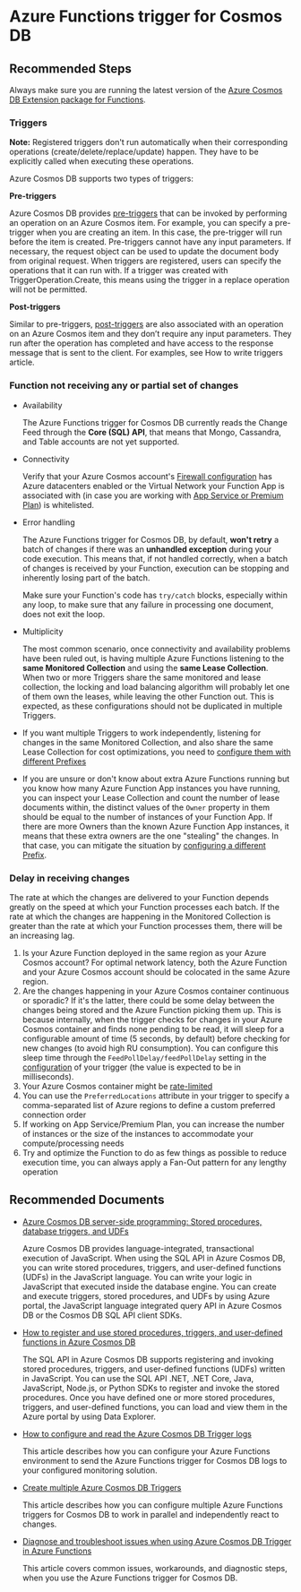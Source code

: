 <properties
	pageTitle="Azure Cosmos DB Triggers"
	description="Configure Azure Cosmos DB Triggers"
	service="microsoft.documentdb"
	resource="databaseAccounts"
	authors="jimsch"
	ms.author="jimsch"
	selfHelpType="resource"
	supportTopicIds="32636793,32688843"
	resourceTags=""
	productPesIds="15585"
    cloudEnvironments="public,fairfax,blackforest,mooncake"
	articleId="cosmosdb-function-triggers"
	displayOrder="123"
	category="Tools and Connectors"
/>

# Azure Functions trigger for Cosmos DB

## Recommended Steps

Always make sure you are running the latest version of the [Azure Cosmos DB Extension package for Functions](https://docs.microsoft.com/azure/cosmos-db/troubleshoot-changefeed-functions#dependencies).

### Triggers

**Note:**  Registered triggers don't run automatically when their corresponding operations (create/delete/replace/update) happen. They have to be explicitly called when executing these operations.

Azure Cosmos DB supports two types of triggers:

**Pre-triggers** 

Azure Cosmos DB provides [pre-triggers](https://docs.microsoft.com/azure/cosmos-db/how-to-use-stored-procedures-triggers-udfs#pre-triggers) that can be invoked by performing an operation on an Azure Cosmos item. For example, you can specify a pre-trigger when you are creating an item. In this case, the pre-trigger will run before the item is created. Pre-triggers cannot have any input parameters. If necessary, the request object can be used to update the document body from original request. When triggers are registered, users can specify the operations that it can run with. If a trigger was created with TriggerOperation.Create, this means using the trigger in a replace operation will not be permitted. 

**Post-triggers**  

Similar to pre-triggers, [post-triggers](https://docs.microsoft.com/azure/cosmos-db/how-to-use-stored-procedures-triggers-udfs#post-triggers) are also associated with an operation on an Azure Cosmos item and they don’t require any input parameters. They run after the operation has completed and have access to the response message that is sent to the client. For examples, see How to write triggers article.

### Function not receiving any or partial set of changes

* Availability

	The Azure Functions trigger for Cosmos DB currently reads the Change Feed through the **Core (SQL) API**, that means that Mongo, Cassandra, and Table accounts are not yet supported.

* Connectivity

	Verify that your Azure Cosmos account's [Firewall configuration](https://docs.microsoft.com/azure/cosmos-db/how-to-configure-firewall) has Azure datacenters enabled or the Virtual Network your Function App is associated with (in case you are working with [App Service or Premium Plan](https://docs.microsoft.com/azure/azure-functions/functions-scale#hosting-plan-support)) is whitelisted.

* Error handling

	The Azure Functions trigger for Cosmos DB, by default, **won't retry** a batch of changes if there was an **unhandled exception** during your code execution. This means that, if not handled correctly, when a batch of changes is received by your Function, execution can be stopping and inherently losing part of the batch.

	Make sure your Function's code has `try/catch` blocks, especially within any loop, to make sure that any failure in processing one document, does not exit the loop.

* Multiplicity

	The most common scenario, once connectivity and availability problems have been ruled out, is having multiple Azure Functions listening to the **same Monitored Collection** and using the **same Lease Collection**. When two or more Triggers share the same monitored and lease collection, the locking and load balancing algorithm will probably let one of them own the leases, while leaving the other Function out. This is expected, as these configurations should not be duplicated in multiple Triggers.

* If you want multiple Triggers to work independently, listening for changes in the same Monitored Collection, and also share the same Lease Collection for cost optimizations, you need to [configure them with different Prefixes](https://docs.microsoft.com/azure/cosmos-db/how-to-configure-cosmos-db-trigger-logs)
* If you are unsure or don't know about extra Azure Functions running but you know how many Azure Function App instances you have running, you can inspect your Lease Collection and count the number of lease documents within, the distinct values of the `Owner` property in them should be equal to the number of instances of your Function App. If there are more Owners than the known Azure Function App instances, it means that these extra owners are the one "stealing" the changes. In that case, you can mitigate the situation by [configuring a different Prefix](https://docs.microsoft.com/azure/cosmos-db/how-to-configure-cosmos-db-trigger-logs).

### Delay in receiving changes

The rate at which the changes are delivered to your Function depends greatly on the speed at which your Function processes each batch. If the rate at which the changes are happening in the Monitored Collection is greater than the rate at which your Function processes them, there will be an increasing lag.

1. Is your Azure Function deployed in the same region as your Azure Cosmos account? For optimal network latency, both the Azure Function and your Azure Cosmos account should be colocated in the same Azure region.
2. Are the changes happening in your Azure Cosmos container continuous or sporadic? If it's the latter, there could be some delay between the changes being stored and the Azure Function picking them up. This is because internally, when the trigger checks for changes in your Azure Cosmos container and finds none pending to be read, it will sleep for a configurable amount of time (5 seconds, by default) before checking for new changes (to avoid high RU consumption). You can configure this sleep time through the `FeedPollDelay/feedPollDelay` setting in the [configuration](https://docs.microsoft.com/azure/azure-functions/functions-bindings-cosmosdb-v2#trigger---configuration) of your trigger (the value is expected to be in milliseconds).
3. Your Azure Cosmos container might be [rate-limited](https://docs.microsoft.com/azure/cosmos-db/request-units)
4. You can use the `PreferredLocations` attribute in your trigger to specify a comma-separated list of Azure regions to define a custom preferred connection order
5. If working on App Service/Premium Plan, you can increase the number of instances or the size of the instances to accommodate your compute/processing needs
6. Try and optimize the Function to do as few things as possible to reduce execution time, you can always apply a Fan-Out pattern for any lengthy operation

## **Recommended Documents**

* [Azure Cosmos DB server-side programming: Stored procedures, database triggers, and UDFs](https://docs.microsoft.com/azure/cosmos-db/stored-procedures-triggers-udfs)  

	Azure Cosmos DB provides language-integrated, transactional execution of JavaScript. When using the SQL API in Azure Cosmos DB, you can write stored procedures, triggers, and user-defined functions (UDFs) in the JavaScript language. You can write your logic in JavaScript that executed inside the database engine. You can create and execute triggers, stored procedures, and UDFs by using Azure portal, the JavaScript language integrated query API in Azure Cosmos DB or the Cosmos DB SQL API client SDKs.

* [How to register and use stored procedures, triggers, and user-defined functions in Azure Cosmos DB](https://docs.microsoft.com/azure/cosmos-db/how-to-use-stored-procedures-triggers-udfs)  

	The SQL API in Azure Cosmos DB supports registering and invoking stored procedures, triggers, and user-defined functions (UDFs) written in JavaScript. You can use the SQL API .NET, .NET Core, Java, JavaScript, Node.js, or Python SDKs to register and invoke the stored procedures. Once you have defined one or more stored procedures, triggers, and user-defined functions, you can load and view them in the Azure portal by using Data Explorer.

* [How to configure and read the Azure Cosmos DB Trigger logs](https://docs.microsoft.com/azure/cosmos-db/how-to-configure-cosmos-db-trigger-logs)  

	This article describes how you can configure your Azure Functions environment to send the Azure Functions trigger for Cosmos DB logs to your configured monitoring solution.

* [Create multiple Azure Cosmos DB Triggers](https://docs.microsoft.com/azure/cosmos-db/how-to-create-multiple-cosmos-db-triggers)  
	
	This article describes how you can configure multiple Azure Functions triggers for Cosmos DB to work in parallel and independently react to changes.

* [Diagnose and troubleshoot issues when using Azure Cosmos DB Trigger in Azure Functions](https://docs.microsoft.com/azure/cosmos-db/troubleshoot-changefeed-functions)  

	This article covers common issues, workarounds, and diagnostic steps, when you use the Azure Functions trigger for Cosmos DB.
